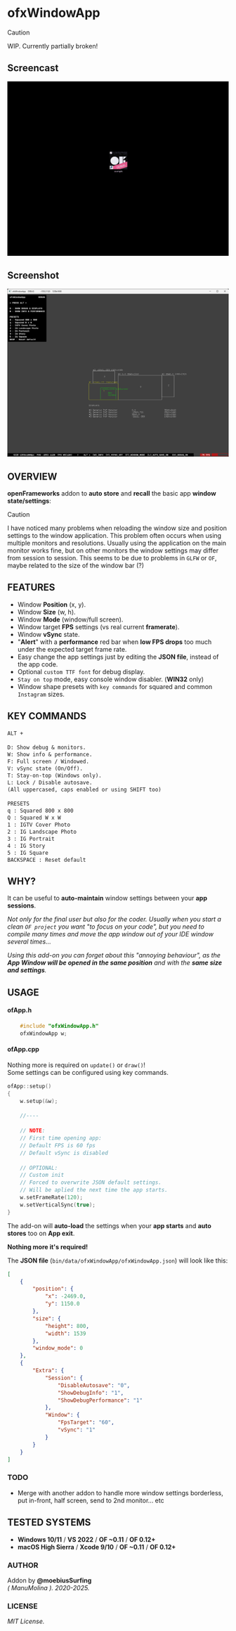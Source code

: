 # ofxWindowApp

> [!CAUTION] 
> WIP. Currently partially broken!

## Screencast
![screenshot](ofxWindowApp.gif)

## Screenshot
![screenshot](Capture.png)

## OVERVIEW

**openFrameworks** addon to **auto store** and **recall** the basic app **window state/settings**:

> [!CAUTION] 
> I have noticed many problems when reloading the window size and position settings to the window application. This problem often occurs when using multiple monitors and resolutions. Usually using the application on the main monitor works fine, but on other monitors the window settings may differ from session to session. This seems to be due to problems in `GLFW` or `OF`, maybe related to the size of the window bar (?)

## FEATURES

* Window **Position** (x, y). 
* Window **Size** (w, h). 
* Window **Mode** (window/full screen).
* Window target **FPS** settings (vs real current **framerate**).
* Window **vSync** state. 
* "**Alert**" with a **performance** red bar when **low FPS drops** too much under the expected target frame rate.
* Easy change the app settings just by editing the **JSON file**, instead of the app code.
* Optional `custom TTF font` for debug display.
* `Stay on top` mode, easy console window disabler. (**WIN32** only)
* Window shape presets with `key commands` for squared and common `Instagram` sizes.

## KEY COMMANDS

```
ALT +  

D: Show debug & monitors.  
W: Show info & performance.  
F: Full screen / Windowed.  
V: vSync state (On/Off).  
T: Stay-on-top (Windows only). 
L: Lock / Disable autosave.
(All uppercased, caps enabled or using SHIFT too)  

PRESETS
q : Squared 800 x 800
Q : Squared W x W
1 : IGTV Cover Photo
2 : IG Landscape Photo
3 : IG Portrait
4 : IG Story
5 : IG Square
BACKSPACE : Reset default
```

## WHY?

It can be useful to **auto-maintain** window settings between your **app sessions**.  

_Not only for the final user but also for the coder. Usually when you start a clean ```OF project``` you want "to focus on your code", but you need to compile many times and move the app window out of your IDE window several times..._  

_Using this add-on you can forget about this "annoying behaviour", as the **App Window will be opened in the same position** and with the **same size and settings**._  

## USAGE

#### ofApp.h
```.c++
    #include "ofxWindowApp.h"
    ofxWindowApp w;
```

#### ofApp.cpp
Nothing more is required on ```update()``` or ```draw()```!  
Some settings can be configured using key commands.  
```.cpp 
ofApp::setup()
{
    w.setup(&w);

    //----

    // NOTE:
    // First time opening app:
    // Default FPS is 60 fps
    // Default vSync is disabled

    // OPTIONAL: 
    // Custom init
    // Forced to overwrite JSON default settings.
    // Will be aplied the next time the app starts.
    w.setFrameRate(120);
    w.setVerticalSync(true);
}
```

The add-on will **auto-load** the settings when your **app starts** and **auto stores** too on **App exit**.  

**Nothing more it's required!**  

The **JSON file** (`bin/data/ofxWindowApp/ofxWindowApp.json`) will look like this:  
```.json
[
    {
        "position": {
            "x": -2469.0,
            "y": 1150.0
        },
        "size": {
            "height": 800,
            "width": 1539
        },
        "window_mode": 0
    },
    {
        "Extra": {
            "Session": {
                "DisableAutosave": "0",
                "ShowDebugInfo": "1",
                "ShowDebugPerformance": "1"
            },
            "Window": {
                "FpsTarget": "60",
                "vSync": "1"
            }
        }
    }
]
```
### TODO

* Merge with another addon to handle more window settings borderless, put in-front, half screen, send to 2nd monitor... etc

## TESTED SYSTEMS
- **Windows 10/11** / **VS 2022** / **OF ~0.11** /  **OF 0.12+**
- **macOS High Sierra** / **Xcode 9/10** / **OF ~0.11** /  **OF 0.12+**

### AUTHOR
Addon by **@moebiusSurfing**  
*( ManuMolina ). 2020-2025.*

### LICENSE
*MIT License.*